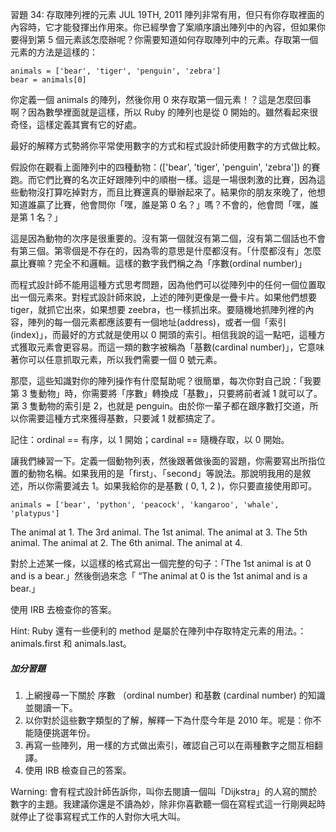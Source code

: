習題 34: 存取陣列裡的元素
JUL 19TH, 2011
陣列非常有用，但只有你存取裡面的內容時，它才能發揮出作用來。你已經學會了案順序讀出陣列中的內容，但如果你要得到第 5 個元素該怎麼辦呢？你需要知道如何存取陣列中的元素。存取第一個元素的方法是這樣的：

    animals = ['bear', 'tiger', 'penguin', 'zebra']
    bear = animals[0]

你定義一個 animals 的陣列，然後你用 0 來存取第一個元素！？這是怎麼回事啊？因為數學裡面就是這樣，所以 Ruby 的陣列也是從 0 開始的。雖然看起來很奇怪，這樣定義其實有它的好處。

最好的解釋方式勢將你平常使用數字的方式和程式設計師使用數字的方式做比較。

假設你在觀看上面陣列中的四種動物：(['bear', 'tiger', 'penguin', 'zebra']) 的賽跑。而它們比賽的名次正好跟陣列中的順樹一樣。這是一場很刺激的比賽，因為這些動物沒打算吃掉對方，而且比賽還真的舉辦起來了。結果你的朋友來晚了，他想知道誰贏了比賽，他會問你「嘿，誰是第 0 名？」嗎？不會的，他會問「嘿，誰是第 1 名？」

這是因為動物的次序是很重要的。沒有第一個就沒有第二個，沒有第二個話也不會有第三個。第零個是不存在的，因為零的意思是什麼都沒有。「什麼都沒有」怎麼贏比賽嘛？完全不和邏輯。這樣的數字我們稱之為「序數(ordinal number)」

而程式設計師不能用這種方式思考問題，因為他們可以從陣列中的任何一個位置取出一個元素來。對程式設計師來說，上述的陣列更像是一疊卡片。如果他們想要 tiger，就抓它出來，如果想要 zeebra，也一樣抓出來。要隨機地抓陣列裡的內容，陣列的每一個元素都應該要有一個地址(address)，或者一個「索引(index)」，而最好的方式就是使用以 0 開頭的索引。相信我說的這一點吧，這種方式獲取元素會更容易。而這一類的數字被稱為「基數(cardinal number)」，它意味著你可以任意抓取元素，所以我們需要一個 0 號元素。

那麼，這些知識對你的陣列操作有什麼幫助呢？很簡單，每次你對自己說：「我要第 3 隻動物」時，你需要將「序數」轉換成「基數」，只要將前者減 1 就可以了。第 3 隻動物的索引是 2，也就是 penguin。由於你一輩子都在跟序數打交道，所以你需要這種方式來獲得基數，只要減 1 就都搞定了。

記住：ordinal == 有序，以 1 開始；cardinal == 隨機存取，以 0 開始。

讓我們練習一下。定義一個動物列表，然後跟著做後面的習題，你需要寫出所指位置的動物名稱。如果我用的是「first」、「second」等說法。那說明我用的是敘述，所以你需要減去 1。如果我給你的是基數 ( 0, 1, 2 )，你只要直接使用即可。

    animals = ['bear', 'python', 'peacock', 'kangaroo', 'whale', 'platypus']

The animal at 1. The 3rd animal. The 1st animal. The animal at 3. The 5th animal. The animal at 2. The 6th animal. The animal at 4.

對於上述某一條，以這樣的格式寫出一個完整的句子：「The 1st animal is at 0 and is a bear.」然後倒過來念「 “The animal at 0 is the 1st animal and is a bear.」

使用 IRB 去檢查你的答案。

Hint: Ruby 還有一些便利的 method 是屬於在陣列中存取特定元素的用法。：animals.first 和 animals.last。

##### 加分習題

1. 上網搜尋一下關於 序數 （ordinal number) 和基數 (cardinal number) 的知識並閱讀一下。
2. 以你對於這些數字類型的了解，解釋一下為什麼今年是 2010 年。呢是：你不能隨便挑選年份。
3. 再寫一些陣列，用一樣的方式做出索引，確認自己可以在兩種數字之間互相翻譯。
4. 使用 IRB 檢查自己的答案。

Warning: 會有程式設計師告訴你，叫你去閱讀一個叫「Dijkstra」的人寫的關於數字的主題。我建議你還是不讀為妙，除非你喜歡聽一個在寫程式這一行剛興起時就停止了從事寫程式工作的人對你大吼大叫。